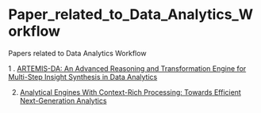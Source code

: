 # Paper_related_to_Data_Analytics_Workflow

Papers related to Data Analytics Workflow

1 . [ARTEMIS-DA: An Advanced Reasoning and Transformation
Engine for Multi-Step Insight Synthesis in Data Analytics](https://arxiv.org/pdf/2412.14146)

2. [Analytical Engines With Context-Rich Processing:
Towards Efficient Next-Generation Analytics](https://arxiv.org/pdf/2212.07517)


